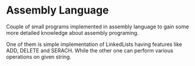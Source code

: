 # Assembly Language
Couple of small programs implemented in assembly language to gain some more detailed knowledge about assembly programing.

One of them is simple implementation of LinkedLists having features like ADD, DELETE and SERACH. While the other one can perform various operations on given string.
